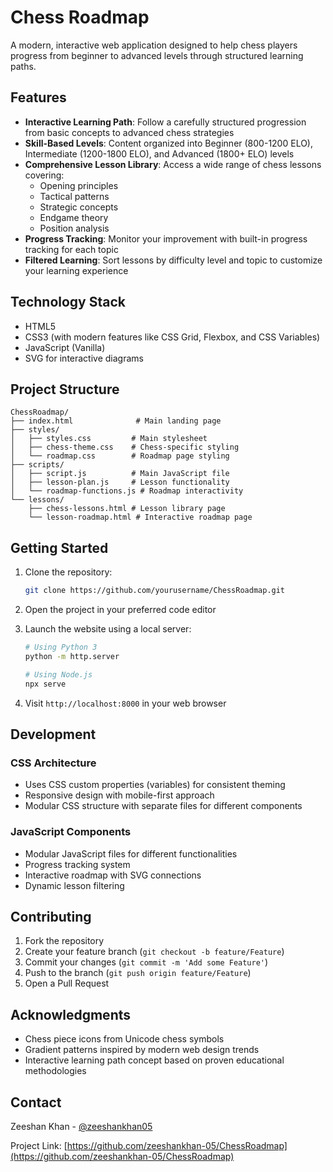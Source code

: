 # Chess Roadmap

A modern, interactive web application designed to help chess players progress from beginner to advanced levels through structured learning paths.

## Features

- **Interactive Learning Path**: Follow a carefully structured progression from basic concepts to advanced chess strategies
- **Skill-Based Levels**: Content organized into Beginner (800-1200 ELO), Intermediate (1200-1800 ELO), and Advanced (1800+ ELO) levels
- **Comprehensive Lesson Library**: Access a wide range of chess lessons covering:
  - Opening principles
  - Tactical patterns
  - Strategic concepts
  - Endgame theory
  - Position analysis
- **Progress Tracking**: Monitor your improvement with built-in progress tracking for each topic
- **Filtered Learning**: Sort lessons by difficulty level and topic to customize your learning experience

## Technology Stack

- HTML5
- CSS3 (with modern features like CSS Grid, Flexbox, and CSS Variables)
- JavaScript (Vanilla)
- SVG for interactive diagrams

## Project Structure

```
ChessRoadmap/
├── index.html              # Main landing page
├── styles/
│   ├── styles.css         # Main stylesheet
│   ├── chess-theme.css    # Chess-specific styling
│   └── roadmap.css        # Roadmap page styling
├── scripts/
│   ├── script.js          # Main JavaScript file
│   ├── lesson-plan.js     # Lesson functionality
│   └── roadmap-functions.js # Roadmap interactivity
└── lessons/
    ├── chess-lessons.html # Lesson library page
    └── lesson-roadmap.html # Interactive roadmap page
```

## Getting Started

1. Clone the repository:

   ```bash
   git clone https://github.com/yourusername/ChessRoadmap.git
   ```

2. Open the project in your preferred code editor

3. Launch the website using a local server:

   ```bash
   # Using Python 3
   python -m http.server

   # Using Node.js
   npx serve
   ```

4. Visit `http://localhost:8000` in your web browser

## Development

### CSS Architecture

- Uses CSS custom properties (variables) for consistent theming
- Responsive design with mobile-first approach
- Modular CSS structure with separate files for different components

### JavaScript Components

- Modular JavaScript files for different functionalities
- Progress tracking system
- Interactive roadmap with SVG connections
- Dynamic lesson filtering

## Contributing

1. Fork the repository
2. Create your feature branch (`git checkout -b feature/Feature`)
3. Commit your changes (`git commit -m 'Add some Feature'`)
4. Push to the branch (`git push origin feature/Feature`)
5. Open a Pull Request

## Acknowledgments

- Chess piece icons from Unicode chess symbols
- Gradient patterns inspired by modern web design trends
- Interactive learning path concept based on proven educational methodologies

## Contact

Zeeshan Khan - [@zeeshankhan05](https://www.linkedin.com/in/zeeshankhan05/)

Project Link: [https://github.com/zeeshankhan-05/ChessRoadmap](https://github.com/zeeshankhan-05/ChessRoadmap)
